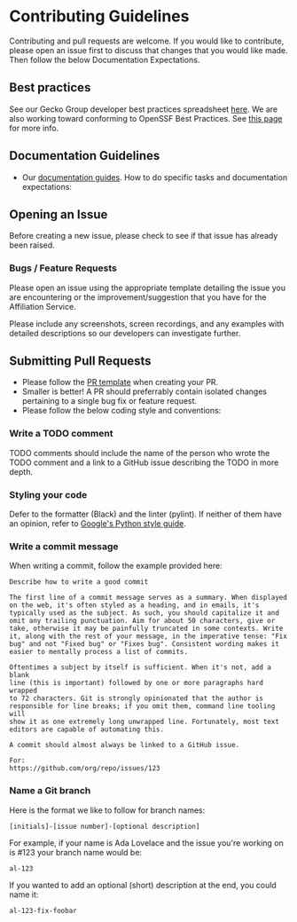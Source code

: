 # Contributing Guidelines
Contributing and pull requests are welcome. If you would like to contribute, please open an issue first to discuss that changes that you would like made. Then follow the below Documentation Expectations.

## Best practices

See our Gecko Group developer best practices spreadsheet
[here](https://docs.google.com/spreadsheets/d/1MLeEQE-v3eEnEtKNG4oJ8q6a8pal9q462TTgVcodcg4/edit?pli=1#gid=0).
We are also working toward conforming to OpenSSF Best Practices. See [this page](https://www.bestpractices.dev/en/projects/8941) for more info.

## Documentation Guidelines
- Our [documentation guides](./doc/documentation.md). How to do specific tasks and documentation expectations:

## Opening an Issue
Before creating a new issue, please check to see if that issue has already been raised.

### Bugs / Feature Requests 
Please open an issue using the appropriate template detailing the issue you are encountering or the improvement/suggestion that you have for the Affiliation Service. 

Please include any screenshots, screen recordings, and any examples with detailed descriptions so our developers can investigate further.

## Submitting Pull Requests
- Please follow the [PR template](./doc/pull_request_template.md) when creating your PR.
- Smaller is better! A PR should preferrably contain isolated changes pertaining to a single bug fix or feature request.
- Please follow the below coding style and conventions:

### Write a TODO comment

TODO comments should include the name of the person who wrote the TODO comment
and a link to a GitHub issue describing the TODO in more depth.

### Styling your code

Defer to the formatter (Black) and the linter (pylint). If neither of them have an opinion, refer to [Google's Python style guide](https://google.github.io/styleguide/pyguide.html).


### Write a commit message

When writing a commit, follow the example provided here:

```
Describe how to write a good commit

The first line of a commit message serves as a summary. When displayed
on the web, it's often styled as a heading, and in emails, it's
typically used as the subject. As such, you should capitalize it and
omit any trailing punctuation. Aim for about 50 characters, give or
take, otherwise it may be painfully truncated in some contexts. Write
it, along with the rest of your message, in the imperative tense: "Fix
bug" and not "Fixed bug" or "Fixes bug". Consistent wording makes it
easier to mentally process a list of commits.

Oftentimes a subject by itself is sufficient. When it's not, add a blank
line (this is important) followed by one or more paragraphs hard wrapped
to 72 characters. Git is strongly opinionated that the author is
responsible for line breaks; if you omit them, command line tooling will
show it as one extremely long unwrapped line. Fortunately, most text
editors are capable of automating this.

A commit should almost always be linked to a GitHub issue.

For:
https://github.com/org/repo/issues/123
```

### Name a Git branch

Here is the format we like to follow for branch names:

```
[initials]-[issue number]-[optional description]
```

For example, if your name is Ada Lovelace and the issue you're working on is
#123 your branch name would be:

```
al-123
```

If you wanted to add an optional (short) description at the end, you could name
it:

```
al-123-fix-foobar
```
